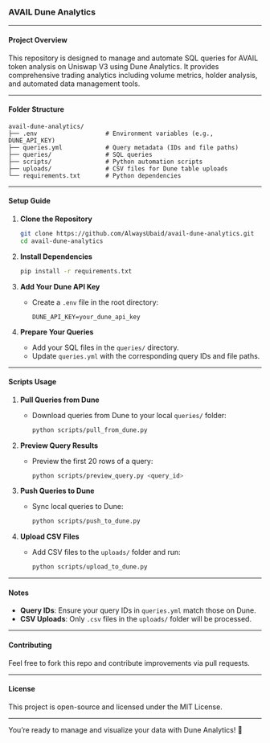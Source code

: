 ### **AVAIL Dune Analytics**

---

#### **Project Overview**
This repository is designed to manage and automate SQL queries for AVAIL token analysis on Uniswap V3 using Dune Analytics. It provides comprehensive trading analytics including volume metrics, holder analysis, and automated data management tools.

---

#### **Folder Structure**
```
avail-dune-analytics/
├── .env                   # Environment variables (e.g., DUNE_API_KEY)
├── queries.yml            # Query metadata (IDs and file paths)
├── queries/               # SQL queries
├── scripts/               # Python automation scripts
├── uploads/               # CSV files for Dune table uploads
└── requirements.txt       # Python dependencies
```

---

#### **Setup Guide**
1. **Clone the Repository**
   ```bash
   git clone https://github.com/AlwaysUbaid/avail-dune-analytics.git
   cd avail-dune-analytics
   ```

2. **Install Dependencies**
   ```bash
   pip install -r requirements.txt
   ```

3. **Add Your Dune API Key**
   - Create a `.env` file in the root directory:
     ```plaintext
     DUNE_API_KEY=your_dune_api_key
     ```

4. **Prepare Your Queries**
   - Add your SQL files in the `queries/` directory.
   - Update `queries.yml` with the corresponding query IDs and file paths.

---

#### **Scripts Usage**

1. **Pull Queries from Dune**
   - Download queries from Dune to your local `queries/` folder:
     ```bash
     python scripts/pull_from_dune.py
     ```

2. **Preview Query Results**
   - Preview the first 20 rows of a query:
     ```bash
     python scripts/preview_query.py <query_id>
     ```

3. **Push Queries to Dune**
   - Sync local queries to Dune:
     ```bash
     python scripts/push_to_dune.py
     ```

4. **Upload CSV Files**
   - Add CSV files to the `uploads/` folder and run:
     ```bash
     python scripts/upload_to_dune.py
     ```

---

#### **Notes**
- **Query IDs**: Ensure your query IDs in `queries.yml` match those on Dune.
- **CSV Uploads**: Only `.csv` files in the `uploads/` folder will be processed.

---

#### **Contributing**
Feel free to fork this repo and contribute improvements via pull requests.

---

#### **License**
This project is open-source and licensed under the MIT License.

---

You’re ready to manage and visualize your data with Dune Analytics! 🎉
